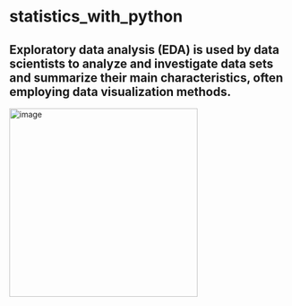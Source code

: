 # statistics_with_python

## Exploratory data analysis (EDA) is used by data scientists to analyze and investigate data sets and summarize their main characteristics, often employing data visualization methods.


<img width="336" alt="image" src="https://user-images.githubusercontent.com/117302945/228001041-9b3d8588-63b7-415d-820a-70faaba7aad7.png">
